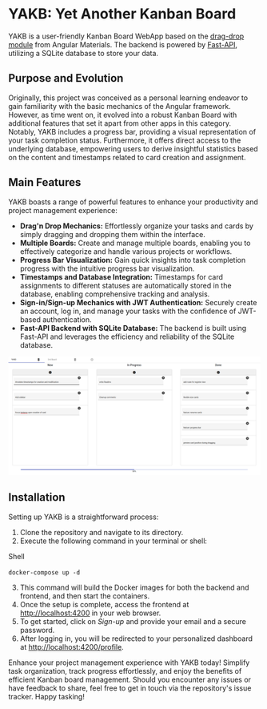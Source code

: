 # YAKB: Yet Another Kanban Board
YAKB is a user-friendly Kanban Board WebApp based on the [drag-drop module](https://material.angular.io/cdk/drag-drop/overview) from Angular Materials. The backend is powered by [Fast-API](https://fastapi.tiangolo.com/), utilizing a SQLite database to store your data.

## Purpose and Evolution

Originally, this project was conceived as a personal learning endeavor to gain familiarity with the basic mechanics of the Angular framework. However, as time went on, it evolved into a robust Kanban Board with additional features that set it apart from other apps in this category. Notably, YAKB includes a progress bar, providing a visual representation of your task completion status. Furthermore, it offers direct access to the underlying database, empowering users to derive insightful statistics based on the content and timestamps related to card creation and assignment.

## Main Features

YAKB boasts a range of powerful features to enhance your productivity and project management experience:

- **Drag'n Drop Mechanics:** Effortlessly organize your tasks and cards by simply dragging and dropping them within the interface.
- **Multiple Boards:** Create and manage multiple boards, enabling you to effectively categorize and handle various projects or workflows.
- **Progress Bar Visualization:** Gain quick insights into task completion progress with the intuitive progress bar visualization.
- **Timestamps and Database Integration:** Timestamps for card assignments to different statuses are automatically stored in the database, enabling comprehensive tracking and analysis.
- **Sign-in/Sign-up Mechanics with JWT Authentication:** Securely create an account, log in, and manage your tasks with the confidence of JWT-based authentication.
- **Fast-API Backend with SQLite Database:** The backend is built using Fast-API and leverages the efficiency and reliability of the SQLite database.

![impression](./screenshot.png)
## Installation

Setting up YAKB is a straightforward process:

1. Clone the repository and navigate to its directory.
2. Execute the following command in your terminal or shell:

Shell

`docker-compose up -d`

3. This command will build the Docker images for both the backend and frontend, and then start the containers.
4. Once the setup is complete, access the frontend at [http://localhost:4200](http://localhost:4200) in your web browser.
5. To get started, click on _Sign-up_ and provide your email and a secure password.
6. After logging in, you will be redirected to your personalized dashboard at [http://localhost:4200/profile](http://localhost:4200/profile).

Enhance your project management experience with YAKB today! Simplify task organization, track progress effortlessly, and enjoy the benefits of efficient Kanban board management. Should you encounter any issues or have feedback to share, feel free to get in touch via the repository's issue tracker. Happy tasking!
